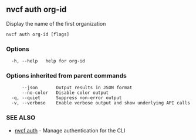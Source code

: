 ## nvcf auth org-id

Display the name of the first organization

```
nvcf auth org-id [flags]
```

### Options

```
  -h, --help   help for org-id
```

### Options inherited from parent commands

```
      --json       Output results in JSON format
      --no-color   Disable color output
  -q, --quiet      Suppress non-error output
  -v, --verbose    Enable verbose output and show underlying API calls
```

### SEE ALSO

* [nvcf auth](nvcf_auth.md)	 - Manage authentication for the CLI

